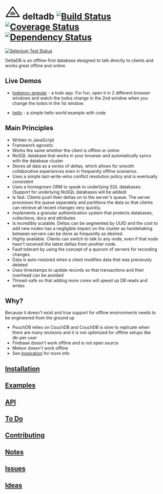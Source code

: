 <img src="https://raw.githubusercontent.com/delta-db/deltadb-server/master/deltadb.png" alt="DeltaDB" width="50" height="50" /> deltadb [![Build Status](https://travis-ci.org/delta-db/deltadb.svg)](https://travis-ci.org/delta-db/deltadb) [![Coverage Status](https://coveralls.io/repos/delta-db/deltadb/badge.svg?branch=master&service=github)](https://coveralls.io/github/delta-db/deltadb?branch=master) [![Dependency Status](https://david-dm.org/delta-db/deltadb.svg)](https://david-dm.org/delta-db/deltadb)
===
[![Selenium Test Status](https://saucelabs.com/browser-matrix/deltadb-user.svg)](https://saucelabs.com/u/deltadb-user)

DeltaDB is an offline-first database designed to talk directly to clients and works great offline and online.


Live Demos
---

* [todomvc-angular](http://delta-db.github.io/deltadb/examples/todomvc-angular) - a todo app. For fun, open it in 2 different browser windows and watch the todos change in the 2nd window when you change the todos in the 1st window.

* [hello](http://codepen.io/redgeoff/pen/vLKYzN?editors=100) - a simple hello world example with code


Main Principles
---

* Written in JavaScript
* Framework agnostic
* Works the same whether the client is offline or online
* NoSQL database that works in your browser and automatically syncs with the database cluster
* Stores all data as a series of deltas, which allows for smooth collaborative experiences even in frequently offline scenarios.
* Uses a simple last-write-wins conflict resolution policy and is eventually consistent
* Uses a homegrown ORM to speak to underlying SQL databases. (Support for underlying NoSQL databases will be added)
* Is fast. Clients push their deltas on to the server's queue. The server processes the queue separately and partitions the data so that clients can retrieve all recent changes very quickly.
* Implements a granular authentication system that protects databases, collections, docs and attributes
* Is incredibly scalable. Deltas can be segmented by UUID and the cost to add new nodes has a negligible impact on the cluster as handshaking between servers can be done as frequently as desired.
* Highly available. Clients can switch to talk to any node, even if that node hasn't received the latest deltas from another node.
* Fault tolerant by using the concept of a quorum of servers for recording changes
* Data is auto-restored when a client modifies data that was previously deleted
* Uses timestamps to update records so that transactions and their overhead can be avoided
* Thread-safe so that adding more cores will speed up DB reads and writes


Why?
---

Because it doesn't exist and true support for offline environments needs to be engineered from the ground up
- PouchDB relies on CouchDB and CouchDB is slow to replicate when there are many revisions and it is not optimized for offline setups like db-per-user
- Firebase doesn't work offline and is not open source
- Meteor doesn't work offline
- See [Inspiration](https://github.com/delta-db/deltadb-server/blob/master/INSPIRATION.md) for more info


[Installation](https://github.com/delta-db/deltadb-server/blob/master/INSTALL.md)
---


[Examples](EXAMPLES.md)
---


[API](https://github.com/delta-db/deltadb/wiki)
---


[To Do](https://github.com/delta-db/deltadb-server/blob/master/TODO.md)
---


[Contributing](CONTRIBUTING.md)
---


[Notes](https://github.com/delta-db/deltadb-server/blob/master/NOTES.md)
---


[Issues](https://github.com/delta-db/deltadb-server/blob/master/ISSUES.md)
---


[Ideas](https://github.com/delta-db/deltadb-server/blob/master/IDEAS.md)
---
